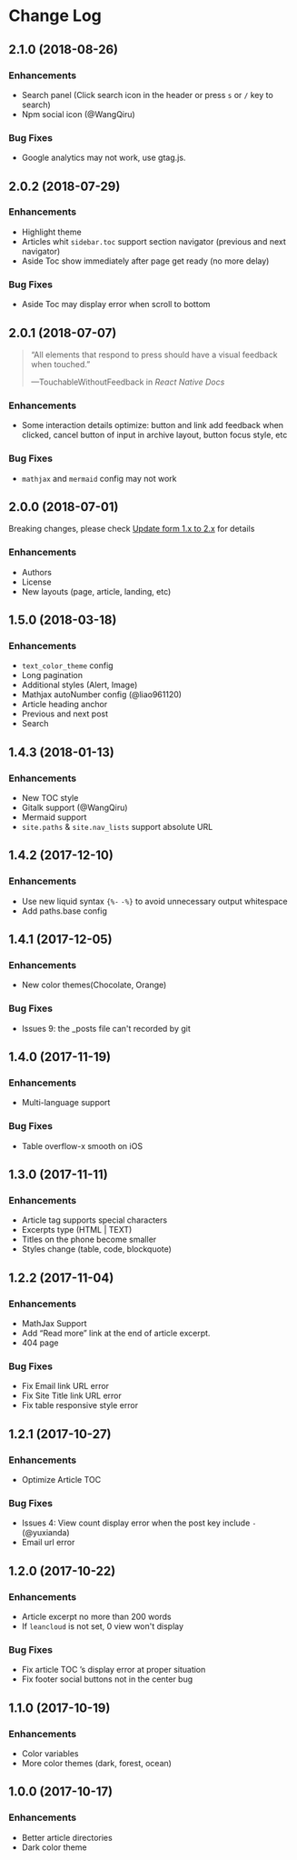 # Change Log

## 2.1.0 (2018-08-26)

### Enhancements

- Search panel (Click search icon in the header or press `s` or `/` key to search)
- Npm social icon (@WangQiru)

### Bug Fixes

- Google analytics may not work, use gtag.js.

## 2.0.2 (2018-07-29)

### Enhancements

- Highlight theme
- Articles whit `sidebar.toc` support section navigator (previous and next navigator)
- Aside Toc show immediately after page get ready (no more delay)

### Bug Fixes

- Aside Toc may display error when scroll to bottom

## 2.0.1 (2018-07-07)

> “All elements that respond to press should have a visual feedback when touched.”
>
> —TouchableWithoutFeedback in *React Native Docs*

### Enhancements

- Some interaction details optimize: button and link add feedback when clicked, cancel button of input in archive layout, button focus style, etc

### Bug Fixes

- `mathjax` and `mermaid` config may not work

## 2.0.0 (2018-07-01)

Breaking changes, please check [Update form 1.x to 2.x](https://tianqi.name/jekyll-TeXt-theme/docs/en/update-form-1-to-2) for details

### Enhancements

- Authors
- License
- New layouts (page, article, landing, etc)

## 1.5.0 (2018-03-18)

### Enhancements

- `text_color_theme` config
- Long pagination
- Additional styles (Alert, Image)
- Mathjax autoNumber config (@liao961120)
- Article heading anchor
- Previous and next post
- Search

## 1.4.3 (2018-01-13)

### Enhancements

- New TOC style
- Gitalk support (@WangQiru)
- Mermaid support
- `site.paths` & `site.nav_lists` support absolute URL

## 1.4.2 (2017-12-10)

### Enhancements

- Use new liquid syntax `{%-` `-%}` to avoid unnecessary output whitespace
- Add paths.base config

## 1.4.1 (2017-12-05)

### Enhancements

- New color themes(Chocolate, Orange)

### Bug Fixes

- Issues 9: the _posts file can't recorded by git

## 1.4.0 (2017-11-19)

### Enhancements

- Multi-language support

### Bug Fixes

- Table overflow-x smooth on iOS

## 1.3.0 (2017-11-11)

### Enhancements

- Article tag supports special characters
- Excerpts type (HTML | TEXT)
- Titles on the phone become smaller
- Styles change (table, code, blockquote)

## 1.2.2 (2017-11-04)

### Enhancements

- MathJax Support
- Add “Read more” link at the end of article excerpt.
- 404 page

### Bug Fixes

- Fix Email link URL error
- Fix Site Title link URL error
- Fix table responsive style error

## 1.2.1 (2017-10-27)

### Enhancements

- Optimize Article TOC

### Bug Fixes

- Issues 4: View count display error when the post key include `-` (@yuxianda)
- Email url error

## 1.2.0 (2017-10-22)

### Enhancements

- Article excerpt no more than 200 words
- If `leancloud` is not set, 0 view won't display

### Bug Fixes

- Fix article TOC ’s display error at proper situation
- Fix footer social buttons not in the center bug

## 1.1.0 (2017-10-19)

### Enhancements

- Color variables
- More color themes (dark, forest, ocean)

## 1.0.0 (2017-10-17)

### Enhancements

- Better article directories
- Dark color theme